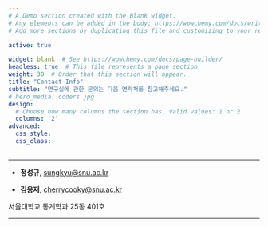 ```yaml
---
# A Demo section created with the Blank widget.
# Any elements can be added in the body: https://wowchemy.com/docs/writing-markdown-latex/
# Add more sections by duplicating this file and customizing to your requirements.

active: true

widget: blank  # See https://wowchemy.com/docs/page-builder/
headless: true  # This file represents a page section.
weight: 30  # Order that this section will appear.
title: "Contact Info"
subtitle: "연구실에 관한 문의는 다음 연락처를 참고해주세요."
# hero_media: coders.jpg
design:
  # Choose how many columns the section has. Valid values: 1 or 2.
  columns: '2'
advanced:
  css_style:
  css_class:
---
```


---
- **정성규**, sungkyu@snu.ac.kr

- **김용재**, cherrycooky@snu.ac.kr

서울대학교 통계학과 25동 401호

---